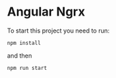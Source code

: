 # Angular Ngrx
To start this project you need to run:

```npm install```

and then

```npm run start```

